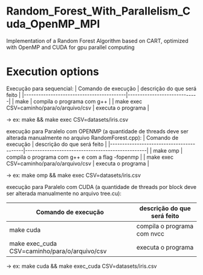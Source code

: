 # Random_Forest_With_Parallelism_Cuda_OpenMP_MPI
Implementation of a Random Forest Algorithm based on CART, optimized with OpenMP and CUDA for gpu parallel computing

# Execution options

Execução para sequencial:
|           Comando de execução            | descrição do que será feito |
|------------------------------------------|-----------------------------|
|                  make                    | compila o programa com g++  |
| make exec CSV=caminho/para/o/arquivo/csv |     executa o programa      |

-> ex: make && make exec CSV=datasets/iris.csv

execução para Paralelo com OPENMP (a quantidade de threads deve ser alterada manualmente no arquivo RandomForest.cpp):
|             Comando de execução          |            descrição do que será feito           |
|------------------------------------------|--------------------------------------------------|
|                   make omp               | compila o programa com g++ e com a flag -fopenmp |
| make exec CSV=caminho/para/o/arquivo/csv |                executa o programa                |

-> ex: make omp && make exec CSV=datasets/iris.csv

execução para Paralelo com CUDA (a quantidade de threads por block deve ser alterada manualmente no arquivo tree.cu):

|              Comando de execução              |             descrição do que será feito          |
|-----------------------------------------------|--------------------------------------------------|
|                  make cuda                    |            compila o programa com nvcc           |
| make exec_cuda CSV=caminho/para/o/arquivo/csv |                 executa o programa               |

-> ex: make cuda && make exec_cuda CSV=datasets/iris.csv
